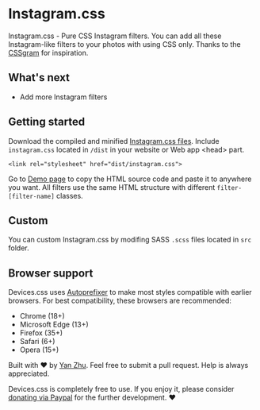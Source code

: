 # Instagram.css

Instagram.css - Pure CSS Instagram filters. You can add all these Instagram-like filters to your photos with using CSS only. Thanks to the [CSSgram](https://github.com/una/CSSgram) for inspiration.

## What's next

- Add more Instagram filters

## Getting started

Download the compiled and minified [Instagram.css files](https://github.com/picturepan2/instagram.css). Include `instagram.css` located in `/dist` in your website or Web app &lt;head&gt; part.

`<link rel="stylesheet" href="dist/instagram.css">`

Go to [Demo page](https://picturepan2.github.io/instagram.css/) to copy the HTML source code and paste it to anywhere you want. All filters use the same HTML structure with different `filter-[filter-name]` classes.


## Custom

You can custom Instagram.css by modifing SASS `.scss` files located in `src` folder.

## Browser support

Devices.css uses [Autoprefixer](https://github.com/postcss/autoprefixer) to make most styles compatible with earlier browsers. For best compatibility, these browsers are recommended:

- Chrome (18+)
- Microsoft Edge (13+)
- Firefox (35+)
- Safari (6+)
- Opera (15+)

Built with ♥ by [Yan Zhu](https://twitter.com/picturepan2). Feel free to submit a pull request. Help is always appreciated.

Devices.css is completely free to use. If you enjoy it, please consider [donating via Paypal](https://www.paypal.me/picturepan2) for the further development. ♥ 
